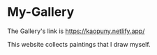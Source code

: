 # My-Gallery
The Gallery's link is https://kaopuny.netlify.app/

This website collects paintings that I draw myself.
